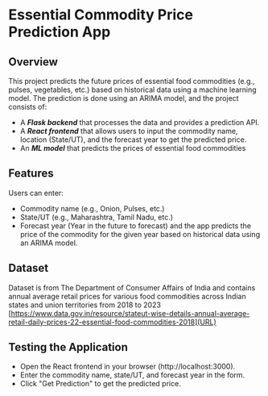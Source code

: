 # Essential Commodity Price Prediction App
## Overview
This project predicts the future prices of essential food commodities (e.g., pulses, vegetables, etc.) based on historical data using a machine learning model. The prediction is done using an ARIMA model, and the project consists of:

- A ***Flask backend*** that processes the data and provides a prediction API.
- A ***React frontend*** that allows users to input the commodity name, location (State/UT), and the forecast year to get the predicted price.
- An ***ML model*** that predicts the prices of essential food commodities
  
## Features
Users can enter:
- Commodity name (e.g., Onion, Pulses, etc.)
- State/UT (e.g., Maharashtra, Tamil Nadu, etc.)
- Forecast year (Year in the future to forecast)
and the app predicts the price of the commodity for the given year based on historical data using an ARIMA model.

## Dataset 
Dataset is from The Department of Consumer Affairs of India and contains annual average retail prices for various food commodities across Indian states and union territories from 2018 to 2023 <br>
[https://www.data.gov.in/resource/stateut-wise-details-annual-average-retail-daily-prices-22-essential-food-commodities-2018](URL)

## Testing the Application
- Open the React frontend in your browser (http://localhost:3000).
- Enter the commodity name, state/UT, and forecast year in the form.
- Click "Get Prediction" to get the predicted price.
